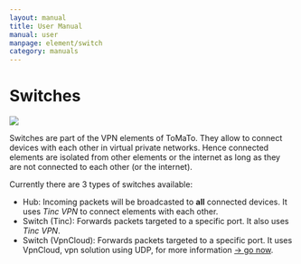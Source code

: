 ```yaml
---
layout: manual
title: User Manual
manual: user
manpage: element/switch
category: manuals
---
```


# Switches

![](../../img/switches.png)

Switches are part of the VPN elements of ToMaTo. They allow to connect devices with each other in virtual private networks.
Hence connected elements are isolated from other elements or the internet as long as they are not connected to each other (or the internet).

Currently there are 3 types of switches available:

  * Hub: Incoming packets will be broadcasted to **all** connected devices. It uses _Tinc VPN_ to connect elements with each other.
  * Switch (Tinc): Forwards packets targeted to a specific port. It also uses _Tinc VPN_.
  * Switch (VpnCloud): Forwards packets targeted to a specific port. It uses VpnCloud, vpn solution using UDP, for more information [→ go now](https://github.com/dswd/vpncloud.rs).

